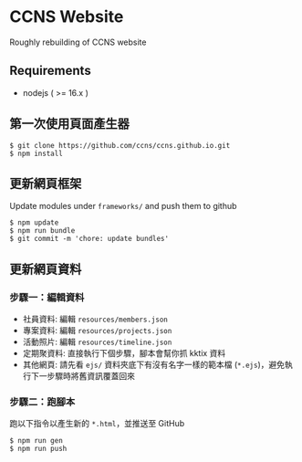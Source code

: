 # CCNS Website
Roughly rebuilding of CCNS website

## Requirements
- nodejs ( >= 16.x )

## 第一次使用頁面產生器
```
$ git clone https://github.com/ccns/ccns.github.io.git
$ npm install
```

## 更新網頁框架
Update modules under `frameworks/` and push them to github
```
$ npm update
$ npm run bundle
$ git commit -m 'chore: update bundles'
```

## 更新網頁資料
### 步驟一：編輯資料
- 社員資料: 編輯 `resources/members.json`
- 專案資料: 編輯 `resources/projects.json`
- 活動照片: 編輯 `resources/timeline.json`
- 定期聚資料: 直接執行下個步驟，腳本會幫你抓 kktix 資料
- 其他網頁: 請先看 `ejs/` 資料夾底下有沒有名字一樣的範本檔 (`*.ejs`)，避免執行下一步驟時將舊資訊覆蓋回來

### 步驟二：跑腳本
跑以下指令以產生新的 `*.html`，並推送至 GitHub
```
$ npm run gen
$ npm run push
```
